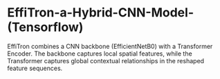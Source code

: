 # EffiTron-a-Hybrid-CNN-Model-(Tensorflow)
EffiTron combines a CNN backbone (EfficientNetB0) with a Transformer Encoder. The backbone captures local spatial features, while the Transformer captures global contextual relationships in the reshaped feature sequences.
